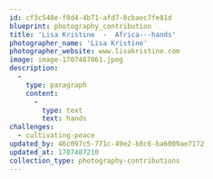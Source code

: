 ```yaml
---
id: cf3c540e-f0d4-4b71-afd7-8cbaec7fe81d
blueprint: photography_contribution
title: 'Lisa Kristine  -  Africa---hands'
photographer_name: 'Lisa Kristine'
photographer_website: www.lisakristine.com
image: image-1707487061.jpeg
description:
  -
    type: paragraph
    content:
      -
        type: text
        text: hands
challenges:
  - cultivating-peace
updated_by: 46c097c5-771c-49e2-b8c6-ba6009ae7172
updated_at: 1707487210
collection_type: photography-contributions
---
```

